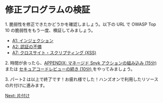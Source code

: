 # 修正プログラムの検証

1\. 脆弱性を修正できたかどうかを確認しましょう。以下の URL で OWASP Top 10 の脆弱性をもう一度、検証してみましょう。

- [A1: インジェクション](https://catalog.workshops.aws/sec4devs/ja-JP/module3/a1-injection)
- [A2: 認証の不備](https://catalog.workshops.aws/sec4devs/ja-JP/module3/a2-broken-authentication)
- [A7: クロスサイト・スクリプティング (XSS)](https://catalog.workshops.aws/sec4devs/ja-JP/module3/a7-cross-site-scripting)

2\. 時間が余ったら、[APPENDIX: マネージド Snyk アクションの組み込み (15分) ](../module7/managed-snyk-action.md) または [セキュアコードレビューの続き (10分) ](https://catalog.workshops.aws/sec4devs/ja-JP/module8) をやってみましょう。

3\. パート2 は以上で終了です！お疲れ様でした！ハンズオンで利用したリソースの片付けに進みます。

[Next: 片付け](../module8/crean-up.md)